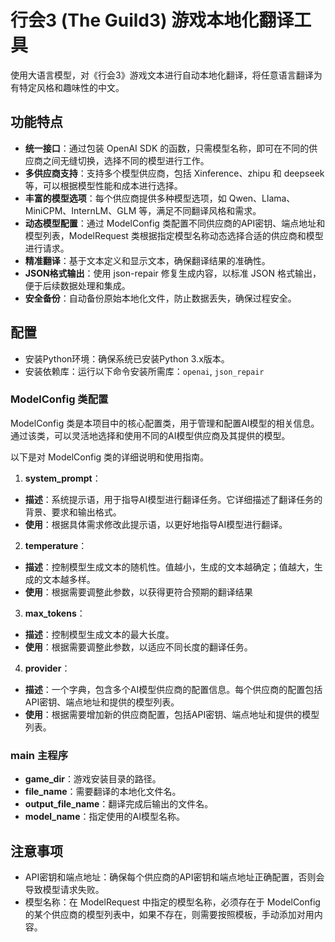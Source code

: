 # 行会3 (The Guild3) 游戏本地化翻译工具

使用大语言模型，对《行会3》游戏文本进行自动本地化翻译，将任意语言翻译为有特定风格和趣味性的中文。

## 功能特点
- **统一接口**：通过包装 OpenAI SDK 的函数，只需模型名称，即可在不同的供应商之间无缝切换，选择不同的模型进行工作。
- **多供应商支持**：支持多个模型供应商，包括 Xinference、zhipu 和 deepseek 等，可以根据模型性能和成本进行选择。
- **丰富的模型选项**：每个供应商提供多种模型选项，如 Qwen、Llama、MiniCPM、InternLM、GLM 等，满足不同翻译风格和需求。
- **动态模型配置**：通过 ModelConfig 类配置不同供应商的API密钥、端点地址和模型列表，ModelRequest 类根据指定模型名称动态选择合适的供应商和模型进行请求。
- **精准翻译**：基于文本定义和显示文本，确保翻译结果的准确性。
- **JSON格式输出**：使用 json-repair 修复生成内容，以标准 JSON 格式输出，便于后续数据处理和集成。
- **安全备份**：自动备份原始本地化文件，防止数据丢失，确保过程安全。


## 配置
- 安装Python环境：确保系统已安装Python 3.x版本。
- 安装依赖库：运行以下命令安装所需库：`openai`, `json_repair`

### ModelConfig 类配置
ModelConfig 类是本项目中的核心配置类，用于管理和配置AI模型的相关信息。通过该类，可以灵活地选择和使用不同的AI模型供应商及其提供的模型。

以下是对 ModelConfig 类的详细说明和使用指南。

1. **system_prompt**：
  - **描述**：系统提示语，用于指导AI模型进行翻译任务。它详细描述了翻译任务的背景、要求和输出格式。
  - **使用**：根据具体需求修改此提示语，以更好地指导AI模型进行翻译。

2. **temperature**：
  - **描述**：控制模型生成文本的随机性。值越小，生成的文本越确定；值越大，生成的文本越多样。
  - **使用**：根据需要调整此参数，以获得更符合预期的翻译结果

3. **max_tokens**：
  - **描述**：控制模型生成文本的最大长度。
  - **使用**：根据需要调整此参数，以适应不同长度的翻译任务。

4. **provider**：
  - **描述**：一个字典，包含多个AI模型供应商的配置信息。每个供应商的配置包括API密钥、端点地址和提供的模型列表。
  - **使用**：根据需要增加新的供应商配置，包括API密钥、端点地址和提供的模型列表。

### main 主程序
- **game_dir**：游戏安装目录的路径。
- **file_name**：需要翻译的本地化文件名。
- **output_file_name**：翻译完成后输出的文件名。
- **model_name**：指定使用的AI模型名称。

## 注意事项
- API密钥和端点地址：确保每个供应商的API密钥和端点地址正确配置，否则会导致模型请求失败。
- 模型名称：在 ModelRequest 中指定的模型名称，必须存在于 ModelConfig 的某个供应商的模型列表中，如果不存在，则需要按照模板，手动添加对用内容。
